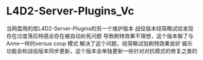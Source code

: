 # L4D2-Server-Plugins_Vc
 当网盘用的库L4D2-Server-Plugins的另一个维护版本
 战役版本经简略试验发现存在过度落后特感会存在被自动处死问题
 导致刷特效果不理想，这个版本搬了与Anne一样的versus coop 模式
 解决了这个问题，经简略试验刷特效果良好
 娱乐功能会和战役版本同步更新，这个版本会单独更新一些针对对抗模式的修复之类的
